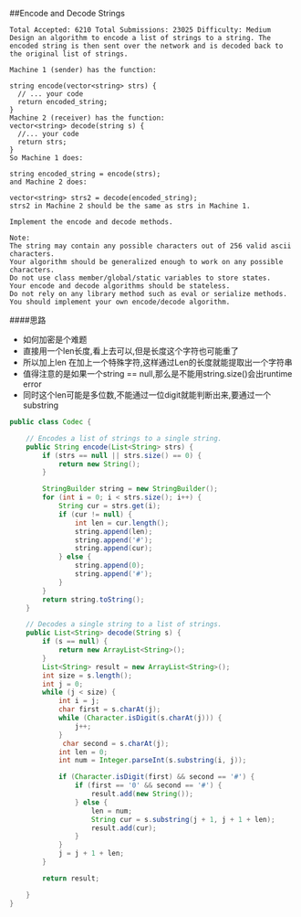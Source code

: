##Encode and Decode Strings

	Total Accepted: 6210 Total Submissions: 23025 Difficulty: Medium
	Design an algorithm to encode a list of strings to a string. The encoded string is then sent over the network and is decoded back to the original list of strings.

	Machine 1 (sender) has the function:

	string encode(vector<string> strs) {
	  // ... your code
	  return encoded_string;
	}
	Machine 2 (receiver) has the function:
	vector<string> decode(string s) {
	  //... your code
	  return strs;
	}
	So Machine 1 does:

	string encoded_string = encode(strs);
	and Machine 2 does:

	vector<string> strs2 = decode(encoded_string);
	strs2 in Machine 2 should be the same as strs in Machine 1.

	Implement the encode and decode methods.

	Note:
	The string may contain any possible characters out of 256 valid ascii characters.
	Your algorithm should be generalized enough to work on any possible characters.
	Do not use class member/global/static variables to store states.
	Your encode and decode algorithms should be stateless.
	Do not rely on any library method such as eval or serialize methods.
	You should implement your own encode/decode algorithm.

####思路
- 如何加密是个难题
- 直接用一个len长度,看上去可以,但是长度这个字符也可能重了
- 所以加上len 在加上一个特殊字符,这样通过Len的长度就能提取出一个字符串
- 值得注意的是如果一个string == null,那么是不能用string.size()会出runtime error
- 同时这个len可能是多位数,不能通过一位digit就能判断出来,要通过一个substring

```java
public class Codec {

    // Encodes a list of strings to a single string.
    public String encode(List<String> strs) {
        if (strs == null || strs.size() == 0) {
            return new String();
        }

        StringBuilder string = new StringBuilder();
        for (int i = 0; i < strs.size(); i++) {
            String cur = strs.get(i);
            if (cur != null) {
                int len = cur.length();
                string.append(len);
                string.append('#');
                string.append(cur);
            } else {
                string.append(0);
                string.append('#');
            }
        }
        return string.toString();
    }

    // Decodes a single string to a list of strings.
    public List<String> decode(String s) {
        if (s == null) {
            return new ArrayList<String>();
        }
        List<String> result = new ArrayList<String>();
        int size = s.length();
        int j = 0;
        while (j < size) {
            int i = j;
            char first = s.charAt(j);
            while (Character.isDigit(s.charAt(j))) {
                j++;
            }
             char second = s.charAt(j);
            int len = 0;
            int num = Integer.parseInt(s.substring(i, j));

            if (Character.isDigit(first) && second == '#') {
                if (first == '0' && second == '#') {
                    result.add(new String());
                } else {
                    len = num;
                    String cur = s.substring(j + 1, j + 1 + len);
                    result.add(cur);
                }
            }
            j = j + 1 + len;
        }

        return result;

    }
}

```
